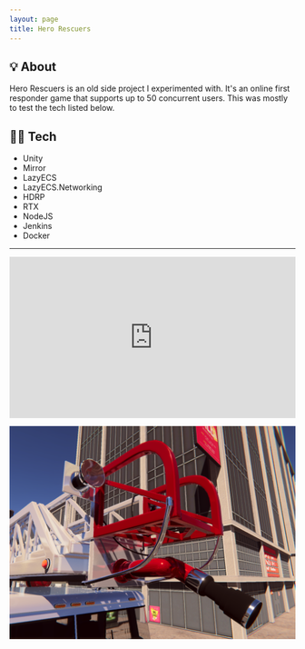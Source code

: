 ```yaml
---
layout: page
title: Hero Rescuers
---
```


## 💡 About

Hero Rescuers is an old side project I experimented with. It's an online first responder game that supports up to 50 concurrent users. This was mostly to test the tech listed below.

## 👨‍💻 Tech

- Unity
- Mirror
- LazyECS
- LazyECS.Networking
- HDRP
- RTX
- NodeJS
- Jenkins
- Docker

---

<div style="position: relative; padding-bottom: 56.25%; height: 0; overflow: hidden; max-width: 100%;">
  <iframe
    style="position: absolute; top: 0; left: 0; width: 100%; height: 100%;"
    src="https://www.youtube.com/embed/v4KR01nTUBE?si=PPrUAT_Bqd4VfKOF"
    title="YouTube video player"
    frameborder="0"
    allow="accelerometer; autoplay; clipboard-write; encrypted-media; gyroscope; picture-in-picture; web-share"
    referrerpolicy="strict-origin-when-cross-origin"
    allowfullscreen>
  </iframe>
</div>

[![HeroRescuers1](/assets/img/portfolio/herorescuers/1.png)](/assets/img/portfolio/herorescuers/1.png)
